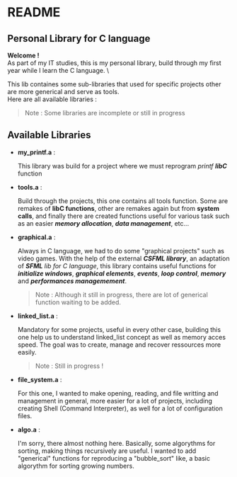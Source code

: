# README

## Personal Library for C language

**Welcome !** \
As part of my IT studies, this is my personal library, build through my first year while I learn the C language. \

This lib containes some sub-libraries that used for specific projects other are more generical and serve as tools. \
Here are all available libraries :

> Note : Some libraries are incomplete or still in progress

## Available Libraries

+ **my_printf.a** :

  This library was build for a project where we must reprogram *printf* ***libC*** function

+ **tools.a** :

  Build through the projects, this one contains all tools function. Some are remakes of **libC functions**, other are remakes again but from **system calls**, and finally there are created functions useful for various task such as an easier ***memory allocation***, ***data management***, etc...

+ **graphical.a** :

  Always in C language, we had to do some "graphical projects" such as video games.
  With the help of the external ***CSFML library***, an adaptation of _**SFML** lib for C language_, this library contains useful functions for ***initialize windows***, ***graphical elements***, ***events***, ***loop control***, ***memory*** and ***performances managemement***.

  > Note : Although it still in progress, there are lot of generical function waiting to be added.

+ **linked_list.a** :

  Mandatory for some projects, useful in every other case, building this one help us to understand linked_list concept as well as memory acces speed. The goal was to create, manage and recover ressources more easily.
  
  > Note : Still in progress !

+ **file_system.a** :

  For this one, I wanted to make opening, reading, and file writting and management in general, more easier for a lot of projects, including creating Shell (Command Interpreter), as well for a lot of configuration files.

+ **algo.a** :

  I'm sorry, there almost nothing here. Basically, some algorythms for sorting, making things recursively are useful. I wanted to add "generical" functions for reproducing a "bubble_sort" like, a basic algorythm for sorting growing numbers.
  